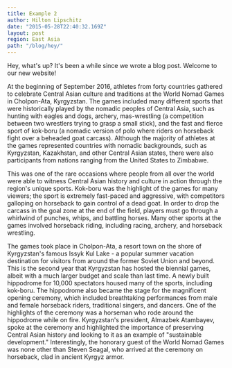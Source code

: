 ```yaml
---
title: Example 2
author: Hilton Lipschitz  
date: "2015-05-28T22:40:32.169Z"
layout: post
region: East Asia
path: "/blog/hey/"
---
```


Hey, what's up? It's been a while since we wrote a blog post. Welcome to our new website!

At the beginning of September 2016, athletes from forty countries gathered to celebrate Central Asian culture and traditions at the World Nomad Games in Cholpon-Ata, Kyrgyzstan. The games included many different sports that were historically played by the nomadic peoples of Central Asia, such as hunting with eagles and dogs, archery, mas-wrestling (a competition between two wrestlers trying to grasp a small stick), and the fast and fierce sport of kok-boru (a nomadic version of polo where riders on horseback fight over a beheaded goat carcass). Although the majority of athletes at the games represented countries with nomadic backgrounds, such as Kyrgyzstan, Kazakhstan, and other Central Asian states, there were also participants from nations ranging from the United States to Zimbabwe.

This was one of the rare occasions where people from all over the world were able to witness Central Asian history and culture in action through the region's unique sports. Kok-boru was the highlight of the games for many viewers; the sport is extremely fast-paced and aggressive, with competitors galloping on horseback to gain control of a dead goat. In order to drop the carcass in the goal zone at the end of the field, players must go through a whirlwind of punches, whips, and battling horses. Many other sports at the games involved horseback riding, including racing, archery, and horseback wrestling.

The games took place in Cholpon-Ata, a resort town on the shore of Kyrgyzstan's famous Issyk Kul Lake - a popular summer vacation destination for visitors from around the former Soviet Union and beyond. This is the second year that Kyrgyzstan has hosted the biennial games, albeit with a much larger budget and scale than last time. A newly built hippodrome for 10,000 spectators housed many of the sports, including kok-boru. The hippodrome also became the stage for the magnificent opening ceremony, which included breathtaking performances from male and female horseback riders, traditional singers, and dancers. One of the highlights of the ceremony was a horseman who rode around the hippodrome while on fire. Kyrgyzstan's president, Almazbek Atambayev, spoke at the ceremony and highlighted the importance of preserving Central Asian history and looking to it as an example of "sustainable development." Interestingly, the honorary guest of the World Nomad Games was none other than Steven Seagal, who arrived at the ceremony on horseback, clad in ancient Kyrgyz armor.
